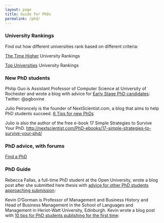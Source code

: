 ```yaml
---
layout: page
title: Guide for PhDs
permalink: /phd/
---
```


### University Rankings

Find out how different universities rank based on different criteria:
 
[The Time Higher](http://www.timeshighereducation.com/world-university-rankings) University Rankings
 
[Top Universities](http://www.topuniversities.com) University Rankings

### New PhD students

Philip Guo is Assistant Professor of Computer Science at University of Rochester and wrote a blog with advice for [Early Stage PhD candidates](http://pgbovine.net/early-stage-PhD-advice.htm):
 Twitter: @pgbovine 

Julio Peironcely is the founder of NextScientist.com, a blog that aims to help PhD students succeed.
[6 Tips for new PhDs](http://www.topuniversities.com/blog/6-essential-study-tips-phd-student)

 Julio is also the author of the free e-book 17 Simple Strategies to Survive Your PhD.
http://nextscientist.com/PhD-ebooks/17-simple-strategies-to-survive-your-phd/
 
 
### PhD advice, with forums
[Find a PhD](https://www.findaphd.com/advice/)

### PhD Guide

Rebecca Fallas, a full-time PhD student at the Open University, wrote a blog post after she submitted here thesis with [advice for other PhD students approaching submission](http://www.open.ac.uk/blogs/classicalstudies/?p=550):
 

Kevin O’Gorman is Professor of Management and Business History and Head of Business Management in the School of Languages and Management in Heriot-Watt University, Edinburgh. Kevin wrote a blog post with [10 tips for PhD students publishing for the first time](http://www.itsnotyouitsyourdata.com/stuck-in-the-middle/top-10-hints-for-phd-students-or-ecrs-publishing-for-the-1st-time/):
 

 